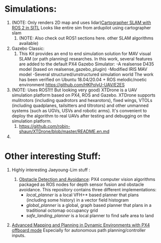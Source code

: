 
# Simulations:

1. (NOTE: Only renders 2D map and uses lidar)[Cartographer SLAM with ROS 2 in SITL](https://ardupilot.org/dev/docs/ros2-cartographer-slam.html) Looks like entire sim from ardupilot using cartographer slam 
	1. (NOTE: Also check out ROS1 sections here. other SLAM algorithms available)
2. Gazebo Classic:
	1. This Kit provides an end to end simulation solution for MAV visual SLAM (or path planning) researches.
		In this work, several features are added to the default PX4 Gazebo Simulator:
		-A realsense D435 model (based on realsense_gazebo_plugin)
		-Modified IRIS MAV model
		-Several structured/unstructured simulation world
		The work has been verified on Ubuntu 18.04/20.04 + ROS melodic/noetic environment
		https://github.com/HKPolyU-UAV/E2ES
3. (NOTE: Uses ROS1!!! But looking very good) XTDrone is a UAV simulation platform based on PX4, ROS and Gazebo. XTDrone supports mulitrotors (including quadrotors and hexarotors), fixed wings, VTOLs (including quadplanes, tailsitters and tiltrotors) and other unmanned systems (such as UGVs, USVs and robotic arms). It's convenient to deploy the algorithm to real UAVs after testing and debugging on the simulation platform.
	1. https://github.com/robin-shaun/XTDrone/blob/master/README.en.md
4. 









# Other interesting Stuff:

1. Highly interesting Jaeyoung-Lim stuff :
	1. [Obstacle Detection and Avoidance](https://github.com/PX4/PX4-Avoidance):
		PX4 computer vision algorithms packaged as ROS nodes for depth sensor fusion and obstacle avoidance. This repository contains three different implementations:
		- _local_planner_ is a local VFH+* based planner that plans (including some history) in a vector field histogram
		- _global_planner_ is a global, graph based planner that plans in a traditional octomap occupancy grid
		- _safe_landing_planner_ is a local planner to find safe area to land

2. [Advanced Mapping and Planning in Dynamic Environments with PX4 offboard mode](https://www.youtube.com/watch?v=tV8jm8UKyPE&ab_channel=PX4Autopilot-OpenSourceFlightControl.) Especially for autonomous path planning/controller inputs. 
